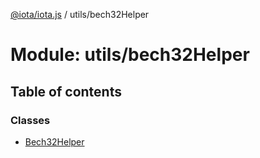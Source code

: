 [@iota/iota.js](../README.md) / utils/bech32Helper

# Module: utils/bech32Helper

## Table of contents

### Classes

- [Bech32Helper](../classes/utils_bech32helper.bech32helper.md)
